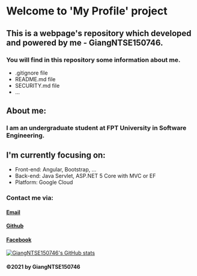 # Welcome to 'My Profile' project
## This is a webpage's repository which developed and powered by me - GiangNTSE150746.

### You will find in this repository some information about me.
* .gitignore file
* README.md file
* SECURITY.md file
* ...

## About me:
### I am an undergraduate student at FPT University in Software Engineering.

## I'm currently focusing on:
* Front-end: Angular, Bootstrap, ...
* Back-end: Java Servlet, ASP.NET 5 Core with MVC or EF
* Platform: Google Cloud

### Contact me via:
#### [Email](mailto:giangntse150746@fpt.edu.vn)
#### [Github](https://github.com/giangntse150746)
#### [Facebook](fb.com/MashiMar.2001)

[![GiangNTSE150746's GitHub stats](https://github-readme-stats.vercel.app/api?username=giangntse150746&theme=radical)](https://github.com/anuraghazra/github-readme-stats)

#### ©2021 by GiangNTSE150746
